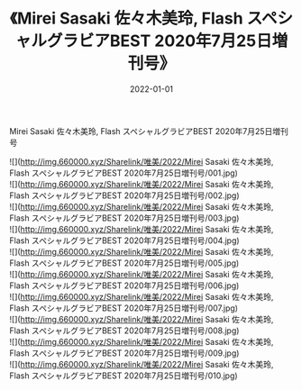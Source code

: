 ﻿---
layout: post
title:  《Mirei Sasaki 佐々木美玲, Flash スペシャルグラビアBEST 2020年7月25日増刊号》
date:   2022-01-01
img: http://img.660000.xyz/Sharelink/唯美/2022/Mirei Sasaki 佐々木美玲, Flash スペシャルグラビアBEST 2020年7月25日増刊号/000.jpg
categories: [美女, 清纯, 唯美]
---

Mirei Sasaki 佐々木美玲, Flash スペシャルグラビアBEST 2020年7月25日増刊号

  ![](http://img.660000.xyz/Sharelink/唯美/2022/Mirei Sasaki 佐々木美玲, Flash スペシャルグラビアBEST 2020年7月25日増刊号/001.jpg) <br> ![](http://img.660000.xyz/Sharelink/唯美/2022/Mirei Sasaki 佐々木美玲, Flash スペシャルグラビアBEST 2020年7月25日増刊号/002.jpg) <br> ![](http://img.660000.xyz/Sharelink/唯美/2022/Mirei Sasaki 佐々木美玲, Flash スペシャルグラビアBEST 2020年7月25日増刊号/003.jpg) <br> ![](http://img.660000.xyz/Sharelink/唯美/2022/Mirei Sasaki 佐々木美玲, Flash スペシャルグラビアBEST 2020年7月25日増刊号/004.jpg) <br> ![](http://img.660000.xyz/Sharelink/唯美/2022/Mirei Sasaki 佐々木美玲, Flash スペシャルグラビアBEST 2020年7月25日増刊号/005.jpg) <br> ![](http://img.660000.xyz/Sharelink/唯美/2022/Mirei Sasaki 佐々木美玲, Flash スペシャルグラビアBEST 2020年7月25日増刊号/006.jpg) <br> ![](http://img.660000.xyz/Sharelink/唯美/2022/Mirei Sasaki 佐々木美玲, Flash スペシャルグラビアBEST 2020年7月25日増刊号/007.jpg) <br> ![](http://img.660000.xyz/Sharelink/唯美/2022/Mirei Sasaki 佐々木美玲, Flash スペシャルグラビアBEST 2020年7月25日増刊号/008.jpg) <br> ![](http://img.660000.xyz/Sharelink/唯美/2022/Mirei Sasaki 佐々木美玲, Flash スペシャルグラビアBEST 2020年7月25日増刊号/009.jpg) <br> ![](http://img.660000.xyz/Sharelink/唯美/2022/Mirei Sasaki 佐々木美玲, Flash スペシャルグラビアBEST 2020年7月25日増刊号/010.jpg) <br>